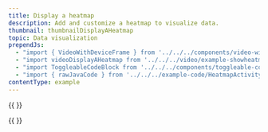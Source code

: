```yaml
---
title: Display a heatmap
description: Add and customize a heatmap to visualize data.
thumbnail: thumbnailDisplayAHeatmap
topic: Data visualization
prependJs:
  - "import { VideoWithDeviceFrame } from '../../../components/video-with-device-frame'"
  - "import videoDisplayAHeatmap from '../../../video/example-showheatmapdata.mp4'"
  - "import ToggleableCodeBlock from '../../../components/toggleable-code-block'"
  - "import { rawJavaCode } from '../../../example-code/HeatmapActivity.js'"
contentType: example
---
```


{{
  <VideoWithDeviceFrame
    videoFile={videoDisplayAHeatmap}
    rotation="horizontal"
    device="pixel-2"
  />
}}

<!-- Any notes about this example would go here.  -->

{{
  <ToggleableCodeBlock
    java={rawJavaCode}
  />
}}

